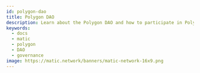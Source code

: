 ```yaml
---
id: polygon-dao
title: Polygon DAO
description: Learn about the Polygon DAO and how to participate in Polygon's governance
keywords:
  - docs
  - matic
  - polygon
  - DAO
  - governance
image: https://matic.network/banners/matic-network-16x9.png 
---
```


<!-- This page is a WIP -->
